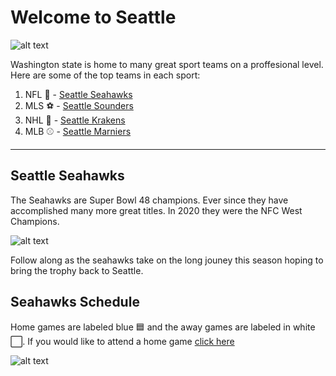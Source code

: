 # Welcome to Seattle

![alt text](https://medcitynews.com/uploads/2019/08/Seattle-e1565293516425.jpg)

Washington state is home to many great sport teams on a proffesional level. Here are some of the top teams in each sport:

1. NFL 🏈 - [Seattle Seahawks](https://www.seahawks.com/)
2. MLS ⚽ - [Seattle Sounders](https://www.soundersfc.com/)
3. NHL 🏒 - [Seattle Krakens](https://www.nhl.com/kraken)
4. MLB ⚾ - [Seattle Marniers](https://www.mlb.com/mariners)

----

## Seattle Seahawks

The Seahawks are Super Bowl 48 champions. Ever since they have accomplished many more great titles. In 2020 they were the NFC West Champions.

![alt text](https://compote.slate.com/images/6b2a803c-f05f-44cb-9eaa-a1370ad586da.jpg)


Follow along as the seahawks take on the long jouney this season hoping to bring the trophy back to Seattle.

## Seahawks Schedule

Home games are labeled blue 🟦 and the away games are labeled in white ⬜. 
If you would like to attend a home game [click here](https://www.seahawks.com/tickets/)

![alt text](https://static.clubs.nfl.com/image/private/t_editorial_landscape_12_desktop/seahawks/m5r5r3y0ebdcd6eqwylo)

